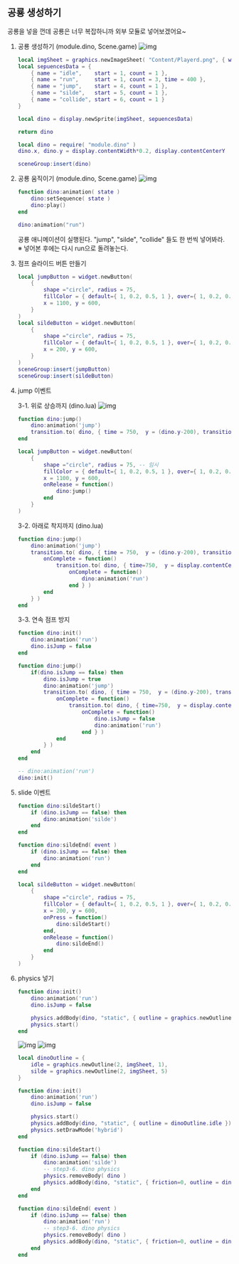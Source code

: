 ## 공룡 생성하기

공룡을 넣을 껀데 공룡은 너무 복잡하니까 외부 모듈로 넣어보겠어요~

1. 공룡 생성하기 (module.dino, Scene.game)
    ![img](../Image/step03-1.jpg)
    ```lua
    local imgSheet = graphics.newImageSheet( "Content/Playerd.png", { width = 214, height = 217, numFrames = 6 })
    local sepuencesData = {
        { name = "idle",	start = 1, count = 1 },
        { name = "run",  	start = 1, count = 3, time = 400 },
        { name = "jump", 	start = 4, count = 1 },
        { name = "silde", 	start = 5, count = 1 },
        { name = "collide", start = 6, count = 1 }
    }

    local dino = display.newSprite(imgSheet, sepuencesData)

    return dino
    ```

    ```lua
    local dino = require( "module.dino" )
	dino.x, dino.y = display.contentWidth*0.2, display.contentCenterY

    sceneGroup:insert(dino)
    ```

2. 공룡 움직이기 (module.dino, Scene.game)
    ![img](../Image/step03-2.jpg)
    ```lua
    function dino:animation( state )
        dino:setSequence( state )
        dino:play()
    end
    ```

    ```lua
    dino:animation("run")
    ```

    공룡 애니메이션이 실행된다. "jump", "silde", "collide" 들도 한 번씩 넣어봐라.   
    ※ 넣어본 후에는 다시 run으로 돌려놓는다.

3. 점프 슬라이드 버튼 만들기
    ```lua
    local jumpButton = widget.newButton(
		{
			shape ="circle", radius = 75,
			fillColor = { default={ 1, 0.2, 0.5, 1 }, over={ 1, 0.2, 0.5, 0.7 } },
			x = 1100, y = 600,
		}
	)	
	local sildeButton = widget.newButton(
		{
			shape ="circle", radius = 75,
			fillColor = { default={ 1, 0.2, 0.5, 1 }, over={ 1, 0.2, 0.5, 0.7 } },
			x = 200, y = 600,
		}
	)
	sceneGroup:insert(jumpButton)
	sceneGroup:insert(sildeButton)
    ```

4. jump 이벤트

    3-1. 위로 상승까지 (dino.lua)
    ![img](../Image/step03-3.jpg)
    ```lua
    function dino:jump() 
        dino:animation('jump')
        transition.to( dino, { time = 750,  y = (dino.y-200), transition = easing.linear} )
    end
    ```
    ```lua
    local jumpButton = widget.newButton(
		{
			shape ="circle", radius = 75, -- 임시
			fillColor = { default={ 1, 0.2, 0.5, 1 }, over={ 1, 0.2, 0.5, 0.7 } }, -- 임시
			x = 1100, y = 600,
			onRelease = function()
				dino:jump()
			end
		}
	)	
    ```

    3-2. 아래로 착지까지 (dino.lua)
    ```lua
    function dino:jump() 
        dino:animation('jump')
        transition.to( dino, { time = 750,  y = (dino.y-200), transition = easing.inOutSine,
            onComplete = function() 
                transition.to( dino, { time=750,  y = display.contentCenterY, transition = easing.inSine,
                    onComplete = function() 
                        dino:animation('run') 
                    end } )
            end 
        } )
    end
    ```

    3-3. 연속 점프 방지
    ```lua
    function dino:init()
        dino:animation('run')
        dino.isJump = false
    end

    function dino:jump() 
        if(dino.isJump == false) then
            dino.isJump = true
            dino:animation('jump')
            transition.to( dino, { time = 750,  y = (dino.y-200), transition = easing.inOutSine,
                onComplete = function() 
                    transition.to( dino, { time=750,  y = display.contentCenterY, transition = easing.inSine,
                        onComplete = function() 
                            dino.isJump = false
                            dino:animation('run')
                        end } )
                end 
            } )
        end
    end
    ```
    ```lua
    -- dino:animation('run')
	dino:init()
    ```

5. slide 이벤트
    ```lua
    function dino:sildeStart()
        if (dino.isJump == false) then
            dino:animation('silde')
        end
    end

    function dino:sildeEnd( event )
        if (dino.isJump == false) then
            dino:animation('run')
        end
    end
    ```
    ```lua
    local sildeButton = widget.newButton(
		{
			shape ="circle", radius = 75,
			fillColor = { default={ 1, 0.2, 0.5, 1 }, over={ 1, 0.2, 0.5, 0.7 } },
			x = 200, y = 600,
			onPress = function()
				dino:sildeStart()
			end,
			onRelease = function()
				dino:sildeEnd()
			end
		}
	)
    ```
6. physics 넣기
    ```lua
    function dino:init()
        dino:animation('run')
        dino.isJump = false
        
        physics.addBody(dino, "static", { outline = graphics.newOutline(2, imgSheet, 1) })
        physics.start()
    end
    ```
    ![img](../Image/step03-6.jpg)
    ![img](../Image/step03-6-1.jpg)

    ```lua
    local dinoOutline = {
        idle = graphics.newOutline(2, imgSheet, 1),
        silde = graphics.newOutline(2, imgSheet, 5)
    }

    function dino:init()
        dino:animation('run')
        dino.isJump = false
 
        physics.start()
        physics.addBody(dino, "static", { outline = dinoOutline.idle })
        physics.setDrawMode('hybrid')
    end
    ```

    ```lua
    function dino:sildeStart()
        if (dino.isJump == false) then
            dino:animation('silde')
            -- step3-6. dino physics
            physics.removeBody( dino )
            physics.addBody(dino, "static", { friction=0, outline = dinoOutline.silde }) 
        end
    end

    function dino:sildeEnd( event )
        if (dino.isJump == false) then
            dino:animation('run')
            -- step3-6. dino physics
            physics.removeBody( dino )
            physics.addBody(dino, "static", { friction=0, outline = dinoOutline.idle}) 
        end
    end
    ```
